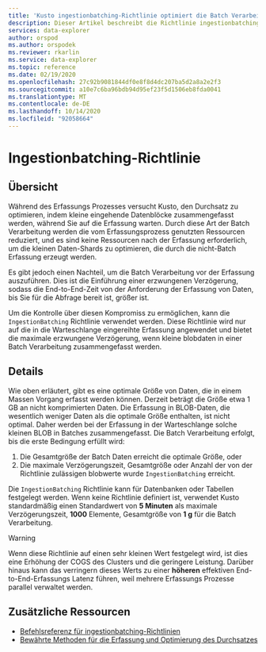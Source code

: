 ```yaml
---
title: 'Kusto ingestionbatching-Richtlinie optimiert die Batch Verarbeitung: Azure Daten-Explorer'
description: Dieser Artikel beschreibt die Richtlinie ingestionbatching in Azure Daten-Explorer.
services: data-explorer
author: orspod
ms.author: orspodek
ms.reviewer: rkarlin
ms.service: data-explorer
ms.topic: reference
ms.date: 02/19/2020
ms.openlocfilehash: 27c92b9081844df0e8f8d4dc207ba5d2a8a2e2f3
ms.sourcegitcommit: a10e7c6ba96bdb94d95ef23f5d1506eb8fda0041
ms.translationtype: MT
ms.contentlocale: de-DE
ms.lasthandoff: 10/14/2020
ms.locfileid: "92058664"
---
```

# <a name="ingestionbatching-policy"></a>Ingestionbatching-Richtlinie

## <a name="overview"></a>Übersicht

Während des Erfassungs Prozesses versucht Kusto, den Durchsatz zu optimieren, indem kleine eingehende Datenblöcke zusammengefasst werden, während Sie auf die Erfassung warten.
Durch diese Art der Batch Verarbeitung werden die vom Erfassungsprozess genutzten Ressourcen reduziert, und es sind keine Ressourcen nach der Erfassung erforderlich, um die kleinen Daten-Shards zu optimieren, die durch die nicht-Batch Erfassung erzeugt werden.

Es gibt jedoch einen Nachteil, um die Batch Verarbeitung vor der Erfassung auszuführen. Dies ist die Einführung einer erzwungenen Verzögerung, sodass die End-to-End-Zeit von der Anforderung der Erfassung von Daten, bis Sie für die Abfrage bereit ist, größer ist.

Um die Kontrolle über diesen Kompromiss zu ermöglichen, kann die `IngestionBatching` Richtlinie verwendet werden.
Diese Richtlinie wird nur auf die in die Warteschlange eingereihte Erfassung angewendet und bietet die maximale erzwungene Verzögerung, wenn kleine blobdaten in einer Batch Verarbeitung zusammengefasst werden.

## <a name="details"></a>Details

Wie oben erläutert, gibt es eine optimale Größe von Daten, die in einem Massen Vorgang erfasst werden können.
Derzeit beträgt die Größe etwa 1 GB an nicht komprimierten Daten. Die Erfassung in BLOB-Daten, die wesentlich weniger Daten als die optimale Größe enthalten, ist nicht optimal. Daher werden bei der Erfassung in der Warteschlange solche kleinen BLOB in Batches zusammengefasst. Die Batch Verarbeitung erfolgt, bis die erste Bedingung erfüllt wird:

1. Die Gesamtgröße der Batch Daten erreicht die optimale Größe, oder
2. Die maximale Verzögerungszeit, Gesamtgröße oder Anzahl der von der Richtlinie zulässigen blobwerte wurde `IngestionBatching` erreicht.

Die `IngestionBatching` Richtlinie kann für Datenbanken oder Tabellen festgelegt werden. Wenn keine Richtlinie definiert ist, verwendet Kusto standardmäßig einen Standardwert von **5 Minuten** als maximale Verzögerungszeit, **1000** Elemente, Gesamtgröße von **1 g** für die Batch Verarbeitung.

> [!WARNING]
> Wenn diese Richtlinie auf einen sehr kleinen Wert festgelegt wird, ist dies eine Erhöhung der COGS des Clusters und die geringere Leistung. Darüber hinaus kann das verringern dieses Werts zu einer **höheren** effektiven End-to-End-Erfassungs Latenz führen, weil mehrere Erfassungs Prozesse parallel verwaltet werden.

## <a name="additional-resources"></a>Zusätzliche Ressourcen

* [Befehlsreferenz für ingestionbatching-Richtlinien](../management/batching-policy.md)
* [Bewährte Methoden für die Erfassung und Optimierung des Durchsatzes](../api/netfx/kusto-ingest-best-practices.md#optimizing-for-throughput)

